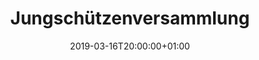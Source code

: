 ---
title: "Jungschützenversammlung"
publishdate: 2019-01-08T08:50:20+01:00
date: 2019-03-16T20:00:00+01:00
location: dinkelhof
draft: false
outputs:
- html
- calendar
---